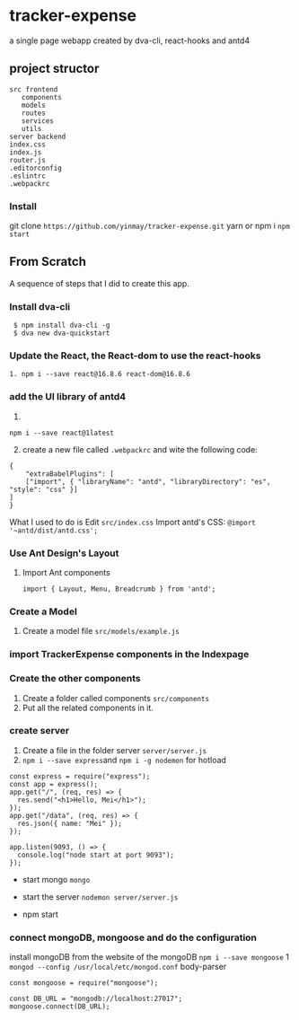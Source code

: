 # tracker-expense

a single page webapp created by dva-cli, react-hooks and antd4

## project structor

```
src frontend
   components
   models
   routes
   services
   utils
server backend
index.css
index.js
router.js
.editorconfig
.eslintrc
.webpackrc
```

### Install

git clone `https://github.com/yinmay/tracker-expense.git`
yarn or npm i
`npm start`

## From Scratch

A sequence of steps that I did to create this app.

### Install dva-cli

```
 $ npm install dva-cli -g
 $ dva new dva-quickstart
```

### Update the React, the React-dom to use the react-hooks

```
1. npm i --save react@16.8.6 react-dom@16.8.6
```

### add the UI library of antd4

1.

```
npm i --save react@1latest
```

2. create a new file called `.webpackrc` and wite the following code:

```
{
    "extraBabelPlugins": [
 	["import", { "libraryName": "antd", "libraryDirectory": "es", "style": "css" }]
]
}
```

What I used to do is Edit `src/index.css`
Import antd's CSS: `@import '~antd/dist/antd.css';`

### Use Ant Design's Layout

1. Import Ant components
   ```
   import { Layout, Menu, Breadcrumb } from 'antd';
   ```

### Create a Model

1. Create a model file `src/models/example.js`

### import TrackerExpense components in the Indexpage

### Create the other components

1. Create a folder called components `src/components`
2. Put all the related components in it.

### create server

1. Create a file in the folder server `server/server.js`
2. `npm i --save express`and `npm i -g nodemon` for hotload

```
const express = require("express");
const app = express();
app.get("/", (req, res) => {
  res.send("<h1>Hello, Mei</h1>");
});
app.get("/data", (req, res) => {
  res.json({ name: "Mei" });
});

app.listen(9093, () => {
  console.log("node start at port 9093");
});

```

- start mongo `mongo`

* start the server `nodemon server/server.js`

* npm start

### connect mongoDB, mongoose and do the configuration

install mongoDB from the website of the mongoDB
`npm i --save mongoose`
1 `mongod --config /usr/local/etc/mongod.conf`
body-parser

```
const mongoose = require("mongoose");

const DB_URL = "mongodb://localhost:27017";
mongoose.connect(DB_URL);
```
